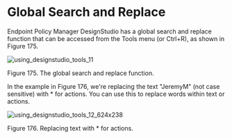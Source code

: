 # Global Search and Replace

Endpoint Policy Manager DesignStudio has a global search and replace function that can be accessed
from the Tools menu (or Ctrl+R), as shown in Figure 175.

![using_designstudio_tools_11](/img/product_docs/endpointpolicymanager/endpointpolicymanager/applicationsettings/designstudio/tools/using_designstudio_tools_11.webp)

Figure 175. The global search and replace function.

In the example in Figure 176, we're replacing the text "JeremyM" (not case sensitive) with \* for
actions. You can use this to replace words within text or actions.

![using_designstudio_tools_12_624x238](/img/product_docs/endpointpolicymanager/endpointpolicymanager/applicationsettings/designstudio/tools/using_designstudio_tools_12_624x238.webp)

Figure 176. Replacing text with \* for actions.
